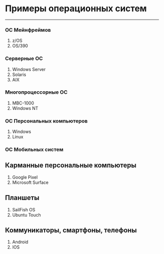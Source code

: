 # Примеры операционных систем
-----------------------------------------
### ОС Мейнфреймов
1) z/OS
2) OS/390

### Серверные ОС
1) Windows Server
2) Solaris
3) AIX

### Многопроцессорные ОС
1) MBC-1000
2) Windows NT

### ОС Персональных компьютеров
1) Windows
2) Linux
### ОС Мобильных систем
## Карманные персональные компьютеры
1) Google Pixel
2) Microsoft Surface
## Планшеты
1) SailFish OS
2) Ubuntu Touch
## Коммуникаторы, смартфоны, телефоны
1) Android
2) IOS
